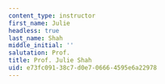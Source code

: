 ```yaml
---
content_type: instructor
first_name: Julie
headless: true
last_name: Shah
middle_initial: ''
salutation: Prof.
title: Prof. Julie Shah
uid: e73fc091-38c7-d0e7-0666-4595e6a22978
---
```

